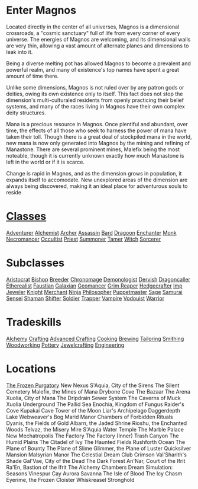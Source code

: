 <!-- TITLE: LEXITRON™ -->
<!-- SUBTITLE: Your digital guide to Magnos -->

# Enter Magnos
Located directly in the center of all universes, Magnos is a dimensional crossroads, a "cosmic sanctuary" full of life from every corner of every universe. The energies of Magnos are welcoming, and its dimensional walls are very thin, allowing a vast amount of alternate planes and dimensions to leak into it.

Being a diverse melting pot has allowed Magnos to become a prevalent and powerful realm, and many of existence's top names have spent a great amount of time there. 

Unlike some dimensions, Magnos is not ruled over by any patron gods or deities, owing its own existence only to itself. This fact does not stop the dimension's multi-culturaled residents from openly practicing their belief systems, and many of the races living in Magnos have their own complex deity structures.

Mana is a precious resource in Magnos. Once plentiful and abundant, over time, the effects of all those who seek to harness the power of mana have taken their toll. Though there is a great deal of stockpiled mana in the world, new mana is now only generated into Magnos by the mining and refining of Manastone. There are several prominent mines, Malefix being the most noteable, though it is currently unknown exactly how much Manastone is left in the world or if it is scarce.

Change is rapid in Magnos, and as the dimension grows in population, it expands itself to accomodate. New unexplored areas of the dimension are always being discovered, making it an ideal place for adventurous souls to reside


# [Classes](classes)
[Adventurer](adventurer)
[Alchemist](alchemist)
[Archer](archer)
[Assassin](assassin)
[Bard](bard)
[Dragoon](dragoon)
[Enchanter](enchanter)
[Monk](monk)
[Necromancer](necromancer)
[Occultist](occultist)
[Priest](priest)
[Summoner](summoner)
[Tamer](tamer)
[Witch](witch)
[Sorcerer](sorcerer)

# Subclasses

[Aristocrat](aristrocrat)
[Bishop](bishop)
[Breeder](breeder)
[Chronomage](chronomage)
[Demonologist](demonologist)
[Dervish](dervish)
[Dragoncaller](dragoncaller)
[Etherealist](etherealist)
[Faustian](faustian)
[Galaxian](galaxian)
[Geomancer](geomancer)
[Grim Reaper](grim-reaper)
[Hedgecrafter](hedgecrafter)
[Imp](imp)
[Jeweler](jeweler)
[Knight](knight)
[Merchant](merchant)
[Ninja](ninja)
[Philosopher](philosopher)
[Puppetmaster](puppetmaster)
[Sage](sage)
[Samurai](samurai)
[Sensei](sensei)
[Shaman](shaman)
[Shifter](shifter)
[Soldier](soldier)
[Trapper](trapper)
[Vampire](vampire)
[Vodouist](vodouist)
[Warrior](warrior)

# Tradeskills
[Alchemy](alchemy)
[Crafting](crafting)
[Advanced Crafting](advanced-crafting)
[Cooking](cooking)
[Brewing](brewing)
[Tailoring](tailoring)
[Smithing](smithing)
[Woodworking](woodworking)
[Pottery](pottery)
[Jewelcrafting](jewelcrafting)
[Engineering](engineering)

# Locations

[The Frozen Purgatory](purgatory)
New Nexus
S'Aquia, City of the Sirens
The Silent Cemetery
Malefix, the Mines of Mana
Drybone Cove
The Bazaar
The Arena
Xuolia, City of Mana
The Dripdrain Sewer System
The Caverns of Muck
Xuolia Underground
The Pallid Sea
Enochia, Kingdom of Fungus
Raider's Cove
Kupakai Cave
Tower of the Moon
Liar's Archipelago
Daggerdepth Lake
Webweaver's Bog
Marid Manor
Chambers of Forbidden Rituals
Dyanis, the Fields of Gold
Albarn, the Jaded Shrine
Rioshu, the Enchanted Woods
Telvaz, the Misery Mire
S'Aquia Water Temple
The Marble Palace
New Mechatropolis
The Factory
The Factory (Inner)
Trash Canyon
The Humid Plains
The Citadel of Ivy
The Haunted Fields
Rushforth Ocean
The Plane of Bounty
The Plane of Slime
Glimmer, the Plane of Luster
Quicksilver Mansion
Malsyrian Manor
The Celestial Dream
Club Crimson
Val'Sharith's Shade
Gal'Vae, City of the Dead
The Dark Forest
An'Nar, Court of the Ifrit
Ra'En, Bastion of the Ifrit
The Alchemy Chambers
Dream Simulation: Seasons
Vinespur Cay
Aurora Savanna
The Isle of Blood
The Icy Chasm
Eyerime, the Frozen Cloister
Whiskreasel Stronghold